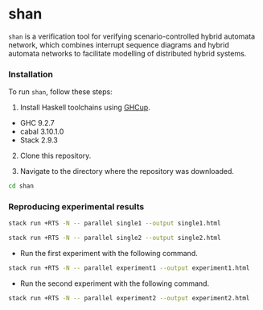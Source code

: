 # shan

`shan` is a verification tool for verifying scenario-controlled hybrid automata network, which combines interrupt sequence diagrams and hybrid automata networks to facilitate modelling of distributed hybrid systems.

### Installation

To run `shan`, follow these steps:
1. Install Haskell toolchains using [GHCup](https://www.haskell.org/ghcup/).
  - GHC 9.2.7
  - cabal 3.10.1.0
  - Stack 2.9.3

2. Clone this repository.


3. Navigate to the directory where the repository was downloaded.
```bash
cd shan
```

### Reproducing experimental results

```bash
stack run +RTS -N -- parallel single1 --output single1.html
```

```bash
stack run +RTS -N -- parallel single2 --output single2.html
```
- Run the first experiment with the following command.
```bash
stack run +RTS -N -- parallel experiment1 --output experiment1.html
```
- Run the second experiment with the following command.
```bash
stack run +RTS -N -- parallel experiment2 --output experiment2.html
```